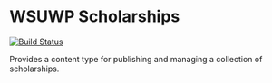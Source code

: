 # WSUWP Scholarships

[![Build Status](https://travis-ci.org/washingtonstateuniversity/WSUWP-Plugin-Scholarships.svg?branch=master)](https://travis-ci.org/washingtonstateuniversity/WSUWP-Plugin-Scholarships)

Provides a content type for publishing and managing a collection of scholarships.
